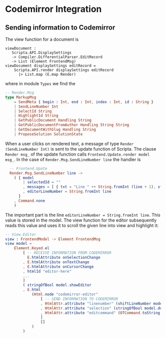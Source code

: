 # Codemirror Integration

## Sending information to Codemirror

The view function for a document is

```elml
viewDocument : 
   Scripta.API.DisplaySettings 
   -> Compiler.DifferentialParser.EditRecord 
   -> List (Element FrontendMsg)
viewDocument displaySettings editRecord =
    Scripta.API.render displaySettings editRecord 
      |> List.map (E.map Render)    
```

where in module `Types` we find the

```elm
-- Render.Msg
type MarkupMsg
    = SendMeta { begin : Int, end : Int, index : Int, id : String }
    | SendLineNumber Int
    | SelectId String
    | HighlightId String
    | GetPublicDocument Handling String
    | GetPublicDocumentFromAuthor Handling String String
    | GetDocumentWithSlug Handling String
    | ProposeSolution SolutionState
```


When a user clicks on rendered text, a message of type 
`Render (SendLineNumber Int)` is sent to the update function of Scripta.
The clause `Render msg_` of the update function calls
`Frontend.Update.render model msg_`.  In the case of 
`Render.Msg.SendLineNumber line` the handler is

```elm
  -- Frontend.Upate
  Render.Msg.SendLineNumber line ->
    ( { model
        | selectedId = ""
        , messages = [ { txt = "Line " ++ String.fromInt (line + 1), status = MSGreen } ]
        , editorLineNumber = String.fromInt line
      }
    , Command.none
    )
```

The important part is the line `editorLineNumber = String.fromInt line`.
This value is stored in the model.  The view function for the editor subsequently
reads this value and uses it to scroll the given line into view and highlight it:

```elm
-- View.Editor
view : FrontendModel -> Element FrontendMsg
view model =
    Element.Keyed.el
        [ -- RECEIVE INFORMATION FROM CODEMIRROR
          E.htmlAttribute onSelectionChange 
        , E.htmlAttribute onTextChange 
        , E.htmlAttribute onCursorChange 
        , htmlId "editor-here"
        ...
        ]
        ( stringOfBool model.showEditor
        , E.html
            (Html.node "codemirror-editor"
                [ -- SEND INFORMATION TO CODEMIRROR
                , HtmlAttr.attribute "linenumber" (shiftLineNumber model.language model.editorLineNumber)
                , HtmlAttr.attribute "selection" (stringOfBool model.doSync)
                , HtmlAttr.attribute "editcommand" (OTCommand.toString model.editCommand.counter model.editCommand.command)
                ]
                []
            )
        )
```